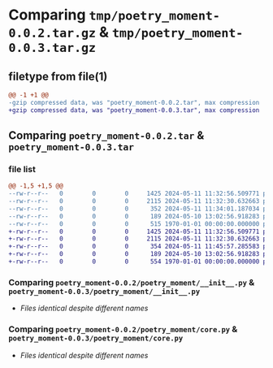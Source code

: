 # Comparing `tmp/poetry_moment-0.0.2.tar.gz` & `tmp/poetry_moment-0.0.3.tar.gz`

## filetype from file(1)

```diff
@@ -1 +1 @@
-gzip compressed data, was "poetry_moment-0.0.2.tar", max compression
+gzip compressed data, was "poetry_moment-0.0.3.tar", max compression
```

## Comparing `poetry_moment-0.0.2.tar` & `poetry_moment-0.0.3.tar`

### file list

```diff
@@ -1,5 +1,5 @@
--rw-r--r--   0        0        0     1425 2024-05-11 11:32:56.509771 poetry_moment-0.0.2/poetry_moment/__init__.py
--rw-r--r--   0        0        0     2115 2024-05-11 11:32:30.632663 poetry_moment-0.0.2/poetry_moment/core.py
--rw-r--r--   0        0        0      352 2024-05-11 11:34:01.187034 poetry_moment-0.0.2/pyproject.toml
--rw-r--r--   0        0        0      189 2024-05-10 13:02:56.918283 poetry_moment-0.0.2/README.md
--rw-r--r--   0        0        0      515 1970-01-01 00:00:00.000000 poetry_moment-0.0.2/PKG-INFO
+-rw-r--r--   0        0        0     1425 2024-05-11 11:32:56.509771 poetry_moment-0.0.3/poetry_moment/__init__.py
+-rw-r--r--   0        0        0     2115 2024-05-11 11:32:30.632663 poetry_moment-0.0.3/poetry_moment/core.py
+-rw-r--r--   0        0        0      354 2024-05-11 11:45:57.285583 poetry_moment-0.0.3/pyproject.toml
+-rw-r--r--   0        0        0      189 2024-05-10 13:02:56.918283 poetry_moment-0.0.3/README.md
+-rw-r--r--   0        0        0      554 1970-01-01 00:00:00.000000 poetry_moment-0.0.3/PKG-INFO
```

### Comparing `poetry_moment-0.0.2/poetry_moment/__init__.py` & `poetry_moment-0.0.3/poetry_moment/__init__.py`

 * *Files identical despite different names*

### Comparing `poetry_moment-0.0.2/poetry_moment/core.py` & `poetry_moment-0.0.3/poetry_moment/core.py`

 * *Files identical despite different names*

